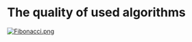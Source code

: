 # The quality of used algorithms

[![Fibonacci.png](https://i.postimg.cc/pXKzqPR4/Fibonacci.png)](https://postimg.cc/rKFDpXdN)
